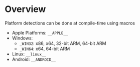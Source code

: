 # Overview

Platform detections can be done at compile-time using macros

- Apple Platforms: `__APPLE__`
- Windows:
  - `_WIN32`: x86, x64, 32-bit ARM, 64-bit ARM
  - `_WIN64`: x64, 64-bit ARM
- Linux: `__linux__`
- Android: `__ANDROID__`

